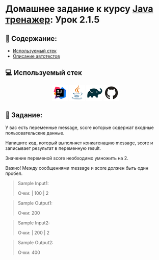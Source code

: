 # Домашнее задание к курсу [Java тренажер](https://stepik.org/course/182389/syllabus?search=7262451423): Урок 2.1.5
## :scroll: Содержание:

- [Используемый стек](#computer-используемый-стек)
- [Описание автотестов](#pushpin-Задание)

##  :computer: Используемый стек

<p align="center">
<a href="https://www.jetbrains.com/idea/"><img src="media/logo/Intelij_IDEA.svg" width="50" height="50"  alt="IDEA"/></a>
<a href="https://www.java.com/"><img src="media/logo/Java.svg" width="50" height="50"  alt="JAVA"/></a>
<a href="https://gradle.org/"><img src="media/logo/Gradle.svg" width="50" height="50"  alt="Gradle"/></a>
<a href="https://github.com/"><img src="media/logo/GitHub.svg" width="50" height="50"  alt="GITHUB"/></a>

## :pushpin: Задание:
У вас есть переменные message, score которые содержат входные пользовательские данные.

Напишите код, который выполняет конкатенацию message, score и записывает результат в переменную result.

Значение переменой score необходимо умножить на 2.

Важно! Между сообщениями message и score должен быть один пробел.
>Sample Input1:
>
>Очки: | 100 | 2

>Sample Output1:
>
>Очки: 200

>Sample Input2:
>
>Очки: | 200 | 2

>Sample Output2:
>
>Очки: 400
